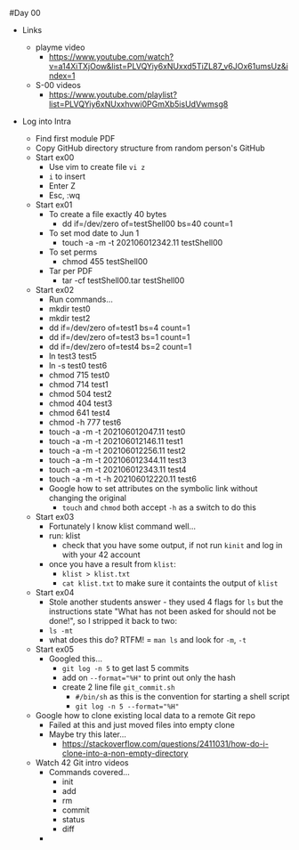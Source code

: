#Day 00

* Links
	* playme video
		* https://www.youtube.com/watch?v=a14XiTXjOow&list=PLVQYiy6xNUxxd5TiZL87_v6JOx61umsUz&index=1
	* S-00 videos
		* https://www.youtube.com/playlist?list=PLVQYiy6xNUxxhvwi0PGmXb5isUdVwmsg8

* Log into Intra
	* Find first module PDF
	* Copy GitHub directory structure from random person's GitHub
	* Start ex00
		* Use vim to create file `vi z`
		* `i` to insert
		* Enter Z
		* Esc, :wq
	* Start ex01
		* To create a file exactly 40 bytes
			* dd if=/dev/zero of=testShell00 bs=40 count=1
		* To set mod date to Jun 1
			* touch -a -m -t 202106012342.11 testShell00
		* To set perms
			* chmod 455 testShell00
	    * 	Tar per PDF
			* tar -cf testShell00.tar testShell00
	* Start ex02
		* Run commands…
		* mkdir test0
		* mkdir test2
		* dd if=/dev/zero of=test1 bs=4 count=1
		* dd if=/dev/zero of=test3 bs=1 count=1
		* dd if=/dev/zero of=test4 bs=2 count=1
		* ln test3 test5
		* ln -s test0 test6
		* chmod 715 test0
		* chmod 714 test1
		* chmod 504 test2
		* chmod 404 test3
		* chmod 641 test4
		* chmod -h 777 test6
		* touch -a -m -t 202106012047.11 test0
		* touch -a -m -t 202106012146.11 test1
		* touch -a -m -t 202106012256.11 test2
		* touch -a -m -t 202106012344.11 test3
		* touch -a -m -t 202106012343.11 test4
		* touch -a -m -t -h 202106012220.11 test6
		* Google how to set attributes on the symbolic link without changing the original
			* `touch` and `chmod` both accept `-h` as a switch to do this
	* Start ex03
		* Fortunately I know klist command well…
		* run: klist
			* check that you have some output, if not run `kinit` and log in with your 42 account
		* once you have a result from `klist`:
			* `klist > klist.txt`
			* `cat klist.txt` to make sure it containts the output of `klist`
	* Start ex04
		* Stole another students answer - they used 4 flags for `ls` but the instructions state "What has not been asked for should not be done!", so I stripped it back to two:
		* `ls -mt`
		* what does this do? RTFM! = `man ls` and look for `-m`, `-t`
	* Start ex05
		* Googled this…
			* `git log -n 5` to get last 5 commits
			* add on `--format="%H"` to print out only the hash
			* create 2 line file `git_commit.sh`
				* `#/bin/sh` as this is the convention for starting a shell script
				* `git log -n 5 --format="%H"`
	* Google how to clone existing local data to a remote Git repo
		* Failed at this and just moved files into empty clone
		* Maybe try this later… 
			* https://stackoverflow.com/questions/2411031/how-do-i-clone-into-a-non-empty-directory
	* Watch 42 Git intro videos
		* Commands covered…
			* init
			* add
			* rm
			* commit
			* status
			* diff
		* 

 
